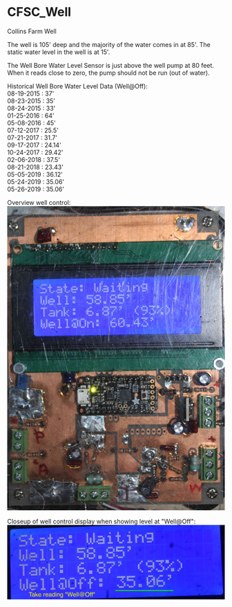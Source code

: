 # CFSC_Well
Collins Farm Well

The well is 105' deep and the majority of the water comes in at 85'. 
The static water level in the well is at 15'. 

The Well Bore Water Level Sensor is just above the well pump at 80 feet.
When it reads close to zero, the pump should not be run (out of water).

Historical Well Bore Water Level Data (Well@Off): <br />
08-19-2015 : 37'    <br />
08-23-2015 : 35'    <br />
08-24-2015 : 33'    <br />
01-25-2016 : 64'    <br />
05-08-2016 : 45'    <br />
07-12-2017 : 25.5'  <br />
07-21-2017 : 31.7'  <br />
09-17-2017 : 24.14' <br />
10-24-2017 : 29.42' <br />
02-06-2018 : 37.5'  <br />
08-21-2018 : 23.43' <br />
05-05-2019 : 36.12' <br />
05-24-2019 : 35.06' <br />
05-26-2019 : 35.06' <br />

Overview well control:
![alt text](https://github.com/reedb/CFSC_Well/blob/master/control_overview.jpg)

Closeup of well control display when showing level at "Well@Off":
![alt text](https://github.com/reedb/CFSC_Well/blob/master/control_display_welloff.jpg)
